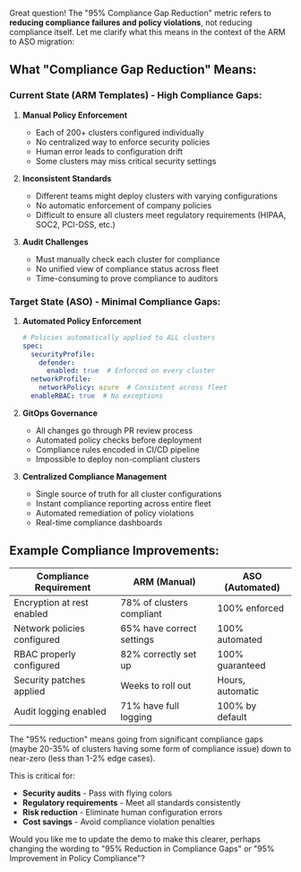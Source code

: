 Great question! The "95% Compliance Gap Reduction" metric refers to **reducing compliance failures and policy violations**, not reducing compliance itself. Let me clarify what this means in the context of the ARM to ASO migration:

## What "Compliance Gap Reduction" Means:

### Current State (ARM Templates) - High Compliance Gaps:
1. **Manual Policy Enforcement**
   - Each of 200+ clusters configured individually
   - No centralized way to enforce security policies
   - Human error leads to configuration drift
   - Some clusters may miss critical security settings

2. **Inconsistent Standards**
   - Different teams might deploy clusters with varying configurations
   - No automatic enforcement of company policies
   - Difficult to ensure all clusters meet regulatory requirements (HIPAA, SOC2, PCI-DSS, etc.)

3. **Audit Challenges**
   - Must manually check each cluster for compliance
   - No unified view of compliance status across fleet
   - Time-consuming to prove compliance to auditors

### Target State (ASO) - Minimal Compliance Gaps:
1. **Automated Policy Enforcement**
   ```yaml
   # Policies automatically applied to ALL clusters
   spec:
     securityProfile:
       defender:
         enabled: true  # Enforced on every cluster
     networkProfile:
       networkPolicy: azure  # Consistent across fleet
     enableRBAC: true  # No exceptions
   ```

2. **GitOps Governance**
   - All changes go through PR review process
   - Automated policy checks before deployment
   - Compliance rules encoded in CI/CD pipeline
   - Impossible to deploy non-compliant clusters

3. **Centralized Compliance Management**
   - Single source of truth for all cluster configurations
   - Instant compliance reporting across entire fleet
   - Automated remediation of policy violations
   - Real-time compliance dashboards

## Example Compliance Improvements:

| Compliance Requirement | ARM (Manual) | ASO (Automated) |
|------------------------|--------------|-----------------|
| Encryption at rest enabled | 78% of clusters compliant | 100% enforced |
| Network policies configured | 65% have correct settings | 100% automated |
| RBAC properly configured | 82% correctly set up | 100% guaranteed |
| Security patches applied | Weeks to roll out | Hours, automatic |
| Audit logging enabled | 71% have full logging | 100% by default |

The "95% reduction" means going from significant compliance gaps (maybe 20-35% of clusters having some form of compliance issue) down to near-zero (less than 1-2% edge cases).

This is critical for:
- **Security audits** - Pass with flying colors
- **Regulatory requirements** - Meet all standards consistently  
- **Risk reduction** - Eliminate human configuration errors
- **Cost savings** - Avoid compliance violation penalties

Would you like me to update the demo to make this clearer, perhaps changing the wording to "95% Reduction in Compliance Gaps" or "95% Improvement in Policy Compliance"?
